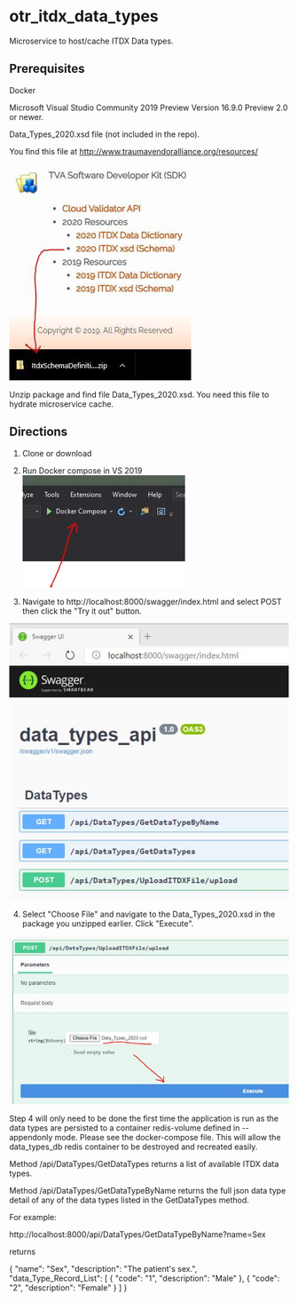 # otr_itdx_data_types
Microservice to host/cache ITDX Data types.

## Prerequisites
  
Docker

Microsoft Visual Studio Community 2019 Preview Version 16.9.0 Preview 2.0 or newer.

Data_Types_2020.xsd file (not included in the repo).

You find this file at http://www.traumavendoralliance.org/resources/

![](Images/itdsschemadefinition.JPG)

Unzip package and find file Data_Types_2020.xsd.  You need this file to hydrate microservice cache.

## Directions
1. Clone or download
2. Run Docker compose in VS 2019
![](Images/vsrun.JPG)

3. Navigate to http://localhost:8000/swagger/index.html and select POST then click the "Try it out" button.

![](Images/Swagger1.JPG)

4. Select "Choose File" and navigate to the Data_Types_2020.xsd in the package you unzipped earlier.  Click "Execute".

![](Images/loadfile.JPG)

Step 4 will only need to be done the first time the application is run as the data types are persisted to a container redis-volume defined in --appendonly mode.  Please see the docker-compose file. This will allow the data_types_db redis container to be destroyed and recreated easily.

Method /api/DataTypes/GetDataTypes returns a list of available ITDX data types.

Method /api/DataTypes/GetDataTypeByName returns the full json data type detail of any of the data types listed in the GetDataTypes method.

For example:

http://localhost:8000/api/DataTypes/GetDataTypeByName?name=Sex

returns

{
  "name": "Sex",
  "description": "The patient's sex.",
  "data_Type_Record_List": [
    {
      "code": "1",
      "description": "Male"
    },
    {
      "code": "2",
      "description": "Female"
    }
  ]
}
